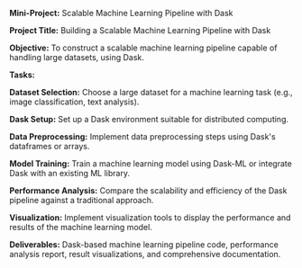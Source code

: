 **Mini-Project:** Scalable Machine Learning Pipeline with Dask

**Project Title:** Building a Scalable Machine Learning Pipeline with Dask

**Objective:** To construct a scalable machine learning pipeline capable of handling large
datasets, using Dask.

**Tasks:**

**Dataset Selection:** Choose a large dataset for a machine learning task (e.g., image
classification, text analysis).

**Dask Setup:** Set up a Dask environment suitable for distributed computing.

**Data Preprocessing:** Implement data preprocessing steps using Dask's dataframes or
arrays.

**Model Training:** Train a machine learning model using Dask-ML or integrate Dask with
an existing ML library.

**Performance Analysis:** Compare the scalability and efficiency of the Dask pipeline
against a traditional approach.

**Visualization:** Implement visualization tools to display the performance and results of
the machine learning model.

**Deliverables:** Dask-based machine learning pipeline code, performance analysis
report, result visualizations, and comprehensive documentation.
